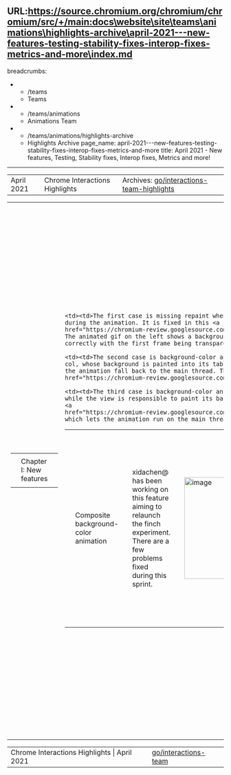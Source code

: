 URL:https://source.chromium.org/chromium/chromium/src/+/main:docs\website\site\teams\animations\highlights-archive\april-2021---new-features-testing-stability-fixes-interop-fixes-metrics-and-more\index.md
---
breadcrumbs:
- - /teams
  - Teams
- - /teams/animations
  - Animations Team
- - /teams/animations/highlights-archive
  - Highlights Archive
page_name: april-2021---new-features-testing-stability-fixes-interop-fixes-metrics-and-more
title: April 2021 - New features, Testing, Stability fixes, Interop fixes, Metrics
  and more!
---

<table>
<tr>

<td>April 2021</td>

<td>Chrome Interactions Highlights</td>

<td>Archives: <a href="http://go/animations-team-highlights">go/interactions-team-highlights</a></td>

</tr>
</table>

<table>
<tr>

<td><table></td>
<td><tr></td>

<td><td>Chapter I: New features</td></td>

<td></tr></td>
<td></table></td>

<td><table></td>
<td><tr></td>

<td><td>Composite background-color animation</td></td>

<td><td>xidachen@ has been working on this feature aiming to relaunch the finch experiment. There are a few problems fixed during this sprint.</td></td>

<td><td><img alt="image" src="https://lh5.googleusercontent.com/F7Gd8acS30ufVNV31rACPtetP79aWl1e7A_6-egImHkIvP0HkTw8JezzJ9sGWDaTq90ESIT-AD2GzFziWEWT22vS8jQWypRx6XGa5jh1PhpJOqwv_e_l23yaTbPfPv7xIJzLY2ndjTOWTfw8mKN0kM5Utu3_KDwC3YtMCRXUdPwSR8VE" height=236 width=283></td></td>

<td><td>The first one is decouple paint and compositing, which is shown in the above diagram. Before, we call “CheckCanStartAnimationOnCompositor” during the paint stage to determine whether the element should be painted off the main thread or not. Then at the compositing stage, we call the function again to determine whether or not the animation can run on the compositor thread. This causes problems because the property tree node can change during the paint and compositing. The problem is now fixed in this <a href="https://chromium-review.googlesource.com/c/chromium/src/+/2740697">CL</a>, by not calling the above function during the paint stage, which requires us to implement a paint worklet code path to paint the element off the main thread.</td></td>

<td><td><img alt="image" src="https://lh5.googleusercontent.com/uMKCYFltvvzDFGgiOR0YM4RJAxCcXs2v1-CB6NjDKik24WSMmQ4l7QENYqmVBrwJXK_iYU-twKbkwe3qdmxuN4EhiUlAe-VzEbf3XzIQzcjdQAr2dF9fcDasCv9NrbXsOkwxvFDgd_G3PkzWVhUZFLJZpKkocEsCzFemLRAPJXyMr6c4" height=156.15577889447238 width=160.92156862745097><img alt="image" src="https://lh4.googleusercontent.com/mApGNxMJzTxfJyspM3dC2hDD5PxZPI0IbHlJXiUBojIatvcvUKruCfZ1dUaHo9oClrZybovSobha5abys1xu7JcVsoLuqVEnryeXE8O97ERzAPzQj5q_c3hfyxODc3alzEnHI9fSq6QtvcViSgCPrt1au2FDar9Yqf6hjyU7G3S6khE-" height=102 width=158></td></td>

<td><td>The second problem is missing repaint in a few cases, which is tracked in this <a href="https://crbug.com/1184832">bug</a>. During this sprint we have fixed most of them.</td></td>

    <td><td>The first case is missing repaint when the background is transparent
    during the animation. It is fixed in this <a
    href="https://chromium-review.googlesource.com/c/chromium/src/+/2739318">CL</a>.
    The animated gif on the left shows a background-color animation runs
    correctly with the first frame being transparent.</td></td>

    <td><td>The second case is background-color animation on table row or table
    col, whose background is painted into its table cell. In this case, we let
    the animation fall back to the main thread. This is fixed by this <a
    href="https://chromium-review.googlesource.com/c/chromium/src/+/2774182">CL</a>.</td></td>

    <td><td>The third case is background-color animation on the body animation,
    while the view is responsible to paint its background. It is fixed by this
    <a
    href="https://chromium-review.googlesource.com/c/chromium/src/+/2779551">CL</a>,
    which lets the animation run on the main thread.</td></td>

<td><td>Experimental: native paint worklet</td></td>

<td><td><img alt="image" src="https://lh6.googleusercontent.com/u4OXEWMRPI3jWZR3_7-yw4U3MTZzhp0HWcChG2GQzAplntSgS630soR4OHdF5FRPXDkcH7SBj2VLeubgwnZXuw5a2NbofZ5oLc_XC8DJtsB9DDmlo5WoSII-Ycf9sF9uSjis53JpIbp1CYXgoC1LR0CdJdR01p5Lc-eHpGfYPVoMxUSD" height=115 width=156><img alt="image" src="https://lh5.googleusercontent.com/LF-91rvLBmPzQjggeMwXQvees1eS98AvSlHfVn4zHgGdU-x2XVxiA9FOP3wfl2PGn_KACQX_Sl3nxmb2ve4xDOyLEohQ8TB0Nbt9NUh69KX4qok_Y8m6JT6fticXtTzNMTb0GRTKOc_FxERI9MKAcJiV_VILCai3Ip_iFD44VPgK6b9t" height=155.50314465408803 width=159.22981366459626></td></td>

<td><td>Our team is partnering with the skia team, to develop a variant of CSS paint worklet (a native paint worklet), to paint the background faster using native code.</td></td>

<td><td>The picture on the left shows example usage (full <a href="https://jsbin.com/foxasib/10/edit?html,css,js">JSBin</a> example). In the example, we don’t need to use the traditional CSS paint APIs such as “addModule” or “registerPaint”. Rather we use the “skottie” as the name to identify that this is native paint worklet.</td></td>

<td><td>The change is in a work-in-progress <a href="https://chromium-review.googlesource.com/c/chromium/src/+/2776692">CL</a>, currently the animation is running on the main thread, we need some more work to move it off the main thread.</td></td>

<td><td>Declarative show-hide explainer</td></td>

<td><td><img alt="image" src="https://lh4.googleusercontent.com/GBgzBa5UiaD5eZJ8uQvoFS6XgwJLNzTJXNxrAfI7YVCf1xXRAB_60I4NWtH6wq-0Hyu-CIIZfixOSVpjwGl4f084v0fUa2DX2UWifvj8i22ige0EO9VuvUDXKdamGPV72_e-DrmhwDxqb31lo6H1mlzbINbXAcxAg3cejGkZU4bpwYzY" height=181 width=283></td></td>

<td><td>flackr@ published an explainer for the plethora of options to implement tabs.</td></td>

<td><td>It has received early feedback from Brian Kardell regarding additional constraints and other options.</td></td>

<td></tr></td>
<td></table></td>

<td><table></td>
<td><tr></td>

<td><td>Chapter II: Testing</td></td>

<td><td>liviutinta@ fixed flaky test pointer_event_pointercapture_in_frame in this <a href="https://chromium-review.googlesource.com/c/chromium/src/+/2745276">CL</a>. Specifically, the issues found are:</td></td>

    <td><td>Successive test_driver.Actions().pointerMove might lead to coalesced
    pointermove events.</td></td>

    <td><td>test_driver.Actions().send() is asynchronous, the test assumed that
    it was synchronous.</td></td>

    <td><td>Differences between the test_driver.Actions() event streams between
    Windows/Linux.</td></td>

    <td><td>Order of pointerup/lostpointercapture when pointer travels across
    frames not well defined. Opened <a
    href="https://github.com/w3c/pointerevents/issues/355">PEWG</a> issue. This
    still leads to rare flaky runs.</td></td>

<td></tr></td>
<td></table></td>

<td><table></td>
<td><tr></td>

<td><td>Chapter III: Stability fixes</td></td>

<td></tr></td>
<td></table></td>

<td><table></td>
<td><tr></td>

<td><td>CHECK failure during cc animation timing calculation</td></td>

<td><td><img alt="image" src="https://lh3.googleusercontent.com/I6C6OMx1NCkE_II9gODyBjZWWhx5p3W5EP1eu9QYQ67bqgqud2m57pDBpCIjCTdU5W_UVj0ttJ926PJAUFi94fpXp_gFb2NcMzrkiFnZaSF2j7029gYhIZp6rd82bikH3O59P5zMboIwE1PrKfpfKt1Dz5xQjddJsCPcnp_3QOO6UW37" height=133 width=283></td></td>

<td><td>kevers@ worked on the problem where cc does timing calculations a bit differently from WAAPI with respect to animations. The problem is shown in the above code snippets. We verified the timing conversion as part of the check for eligibility to run on the compositor, but we didn’t consider time_offset when making the determination. The solution is to include time_offset in the calculation.</td></td>

<td><td>Crash GestureNavSimple::OnOverscrollModeChange</td></td>

<td><td><img alt="image" src="https://lh5.googleusercontent.com/esadj0fzfzQpcgNrzGxyJ_syNrllUSVLwrHXAJv_OCtJn6hHlnI3pe0Hg7DbE6G92o7-7S5sUrqYDAta_U2MKB_UOtr8p6Xm5myTsS2j_viQ4ZP_jNghQwYv3nJbCCe0BiHzUnXG9hrpPnGY4bQdzBqfy08kllRyV4tyks-2_FrQakoq" height=59 width=111><img alt="image" src="https://lh6.googleusercontent.com/xGKhq1xxbus-Etdfb4zkdnRLnUntPYGC8TSsG-pdoi1Za2hlfrNOvoPfHAwiRf-BcEJRJfkMI8pfWlpt9QOyXP5cEtYhLRU6kxLtpbTOTtKu139Jkt4t-NK1DXrM27SWOR9bmqQ6x-CejXQQ_KUV31DjCQ5Q6mNAPaWvKiPu7JnEfbu2" height=50 width=160></td></td>

<td><td>flackr@ <a href="https://chromium-review.googlesource.com/c/chromium/src/+/2791883">fixed</a> a crash that is due to object lifetime issue. The problem is that an unowned pointer was given to the RenderWidgetHostViewAura’s OverscrollController delegate, when the view did not guarantee that the delegate stayed alive. In some cases the web contents (and delegate) could be destroyed before the view resulting in using the deleted delegate.</td></td>

<td></tr></td>
<td><tr></td>

<td><td>Browser-verified user activation shows misleading data!</td></td>

<td><td>mustaq@ worked on the finch experiment on browser-verified user activation. Currently the finch data suggests verification failure rate is about 0.7%.</td></td>

    <td><td>Similar failures even in the Control groups where the feature is
    disabled.</td></td>

    <td><td>The Control group is consistently better/worse than the Enabled
    groups.</td></td>

    <td><td>This is the <a
    href="https://docs.google.com/document/d/1_4Tg9Bt1OXO6mjAF3a-gaH07G-siGKeSkj13GQnOmjo/edit#bookmark=id.qztvoysscbtv">report</a>
    for the finch.</td></td>

<td><td>The only explanation is maybe extension messaging <a href="https://bugs.chromium.org/p/chromium/issues/detail?id=957553">clobbering</a> user activation again. </td></td>

<td></tr></td>
<td><tr></td>

<td><td>Mac crash blink::Scrollbar::SetNeedsPaintInvaliation</td></td>

<td><td><img alt="image" src="https://lh4.googleusercontent.com/sVOLsU_m4QNyn5mYqClGfgBsCZW3e1ys7TI4OvXfsRN1GzmvXVlCMxpP-rS4tLhnzfTWG-dBOwXiSM-nvHq50uJTDahsBCMfOWL2m8FgR16jVOjzVbpduB2E67yyTUiwggkNj5RxYpArtk4jh0FIk5wXfJU5m-AoXfWegbEGQ6IeMLvb" height=108 width=139></td></td>

<td><td><img alt="image" src="https://lh4.googleusercontent.com/P2M4ziyZ_7xRlM5REV6gCNre90jI8MGnM0wPP1Tsz5cDmmCOS8-CxzwZVix1UvwO_OoM0vKFxKfYylxt4N0aUEDMiCvP_mKXovThUMrkQaKV2unX3V1wkg_6z33x_oTJf0zpkFljE89WuswLLelb079kVXKwkPeL0WmEYmte7lxhNrK0" height=63 width=135><img alt="image" src="https://lh6.googleusercontent.com/WYXgzyOiSZdyTOQXAMJHKLg5Yceo01s6NAzNrkeO5i_xJMPj-r9ohXH2UCj8yVMZizs9BFbKtdxKV1Dr1VBvz5d6vakEddv-skoYOF-DlmhjXSWDYAJ3VjfUALC8krWRz5WHEiwX560Zj2zg57vfY5tcmt6pU2BzSQgJ8Wf_q_EiGNFg" height=64 width=138></td></td>

<td><td>liviutinta@ fixed a crash related to scrollbar on mac.</td></td>

    <td><td>At first it looked like Scrollbar is used after free.</td></td>

    <td><td>In reality, in some cases animation_ is released/deallocated in the
    middle of the call to setCurrentProgress.</td></td>

    <td><td>The solution was to keep animation alive during setCurrentProgress
    by using Objective C retain/release.</td></td>

    <td><td>This is the top 7th renderer crash on latest beta on mac. It is
    responsible for 4 bugs (2 <a
    href="https://bugs.chromium.org/p/chromium/issues/list?q=id%3A1183276%2C1189926%2C&can=1">P1</a>
    release blockers, 2 <a
    href="https://bugs.chromium.org/p/chromium/issues/list?q=id%3A1194276%2C1193025%2C&can=1">P2s</a>).</td></td>

<td></tr></td>
<td></table></td>

<td><table></td>
<td><tr></td>

<td><td>Chapter IV: Interop fixes</td></td>

<td></tr></td>
<td></table></td>

<td><table></td>
<td><tr></td>

<td><td>Created sticky demo for web.dev interop article</td></td>

<td><td><img alt="image" src="https://lh6.googleusercontent.com/mbLti-1KairtHNLRhylAT2mv25lCbch_Io8o0tZr-K8Rpve-Mh_AQD221he3KB0b8SLzKv2iZ5VWToKlBXN0bZhj9OWJR1epEGleEwA5iHC7WvAv-6UDjJZM7XWwpfDiLSuD2iktSB1qV-ziDBEvrOUs9o62O_UwlAm4k7GMoEa-VuH4" height=231 width=283></td></td>

<td><td>flackr@ created a demo of one of the common remaining position sticky interop issues for the web.dev article <a href="https://web.dev/compact2021/">https://web.dev/compact2021/</a> which was published this sprint.</td></td>

<td><td>Scroll-snap support for writing modes</td></td>

<td><td><img alt="image" src="https://lh4.googleusercontent.com/GFUNUuZfoyToayBRC3SSWP7IphGoj22B-uK2MI6w_I6-1JtZRro9P9nAkTOEesL5x2mFSNpJupHzLMUACAijmKdKCzzfsDS-RiFYUfh0dfzJLFGKG2lohrqF4Yk8MQuQRd0ajDXD1YiyppnmXH0Sx_uXMNppwU92ya6FyHo4re7x62X7" height=94 width=134><img alt="image" src="https://lh3.googleusercontent.com/OHW5kXcg6uHP0ISGXjpN70Xv5R_pWv074djPWXZhWHlTCoRJCUepJecn0pdOMLx_uaQlqibW4a5Ck9tRyFNof02BWjS0B0Y_OQoGqPgOqeN6atzqWEeqpq-uLyZPKlGZIwOTHGMlpzLYmOVefrIZPJO7jatDhyf7FsmvLiRI4VT_9b5A" height=91 width=137></td></td>

<td><td> Old New</td></td>

<td><td>kevers@ worked on scroll-snap to enable support for writing modes.</td></td>

    <td><td>The image on the left-hand side shows the old behavior where some of
    the writing modes aren’t supported.</td></td>

    <td><td>The image on the right-hand side shows that we now support all the
    writing modes.</td></td>

<td></tr></td>
<td><tr></td>

<td><td>Scroll-snap outside of scroll corridors</td></td>

<td><td><img alt="image" src="https://lh6.googleusercontent.com/nbVYNy4089lUbQyUYlN0tceM9q7lgvjWwnyoBPEL_EzqB1gwtDQDOkkF5G5kOnUUKoW7ArYZyZOtkD_BxoFLxfV2Xr8n7j0oPOcOR3guzmksRFD6QIK1CPXYrM90TNWYBQupSn1CJtKBWoq-YSpqkoKPxym0rCELfP8qLIi_gQsanV4Z" height=95 width=284></td></td>

<td><td> Old</td></td>

<td><td><img alt="image" src="https://lh6.googleusercontent.com/rsWuZoc7YVjlNpE7wREzQc0RTkv9pZw8F-bkZj3TLFvKNtogc6x9jab1cmBSv_XCoSgAxcgJwRpe-_mjoYmHtxeItWjfLja5UnvUoTqw5TOpqM-OEm8gS4etqmfmNUPKsaXmAR3ZVjDAANclCHOazcLl73SIs9gE25SMWm9VFSqHVF-n" height=95 width=283></td></td>

<td><td> New</td></td>

<td><td>The missing block was offscreen in both x and y direction. Missed as a candidate search position when combining independent x & y searches.</td></td>

<td><td>Fixed tests in css/css-scroll-snap</td></td>

<td><td><img alt="image" src="https://lh3.googleusercontent.com/l9uxIeMwmRJdi2FjqcXUx3KYyqDwvM5YFvNQVSEaCrRzV7fQYVxQiB6ngmfhW780IaHHUz1WbDlcqIyRPAYbWRgDvdbgPYyYZN1RhfMok6hJ4CF1jwzMzHAEdG4gurz-n38Ao0gI7idIK5BGTqc2tRmlw3eS7EZ9MLDUgIPk3-0oa1mm" height=97 width=283></td></td>

<td><td>With the scroll-snap now support for writing mode and for snaps outside of the scroll corridor, a few tests has been fixed as shown in the above table.</td></td>

<td></tr></td>
<td></table></td>

<td><table></td>
<td><tr></td>

<td><td>Chapter V: Metrics</td></td>

<td></tr></td>
<td></table></td>

<td><table></td>
<td><tr></td>

<td><td>go/composite-relative-transform-finch</td></td>

<td><td>kevers@ worked on a document highlighting finch results for internal use only, the efforts includes</td></td>

    <td><td>Communicated highlights in finch tracker bug with confidential bits
    removed.</td></td>

    <td><td>Two cleanup CLs: one to remove the GCL for experiment, and one to
    remove the web feature flag.</td></td>

<td><td>Histograms for finger/pen drag distance</td></td>

<td><td>We need data for the ChromeOS proposal to allow bigger slop for pen taps.</td></td>

    <td><td>The existing Event.TouchMaxDistance won’t work for us. Because it is
    touch-only data, no data beyond slop rectangle.</td></td>

    <td><td><a
    href="https://chromium-review.googlesource.com/c/chromium/src/+/2779754">Added</a>
    new histograms that splits distance-data into pointer-types. Specifically,
    the histograms are Event.MaxDragDistance.{ERASER, FINGER, STYLUS}</td></td>

<td></tr></td>
<td></table></td>

<td><table></td>
<td><tr></td>

<td><td>Chapter VI: Bug Updates</td></td>

<td><td><img alt="image" src="https://lh3.googleusercontent.com/Z-g42rQ4ADjdsT_O_WaXL9uVbo-Cp7XWcC3wUaUyzb_n_sLC_kxtVvS6HIUmX3vFkWv9xDXlZ-3eigN7eyJ47GzDU8-W4b3Nvv1k5d_k6svPePvj-Az6a4P0nHLwPq03aufydp4s9KJsjB69ReM5ZbwjsvrkHv3oD1W_MlqM4q1bp751" height=150 width=273> <img alt="image" src="https://lh6.googleusercontent.com/lXMwy691OYhQjVo0UFkzcmVZq7P_QCCZeJjqC_C0_4Nt2LQXIVy8F4Q0bQYOLJZ0YBnQVHiM58ut2jBYn4dJGelO60TSiRxbCqYzkdGh7x4aN5hob-OFE1RIFBXAo-a5zxM8p8Gz85P4uKpdhONqppEp7-h5rBOkuwVyIB-GvKC13XQT" height=152 width=278></td></td>

<td><td>Our team is seeing a recent spike in P1s, and we are working on addressing the issues.</td></td>

<td></tr></td>
<td></table></td>

</tr>
</table>

<table>
<tr>

<td>Chrome Interactions Highlights | April 2021</td>

<td><a href="http://go/interactions-team">go/interactions-team</a></td>

</tr>
</table>
